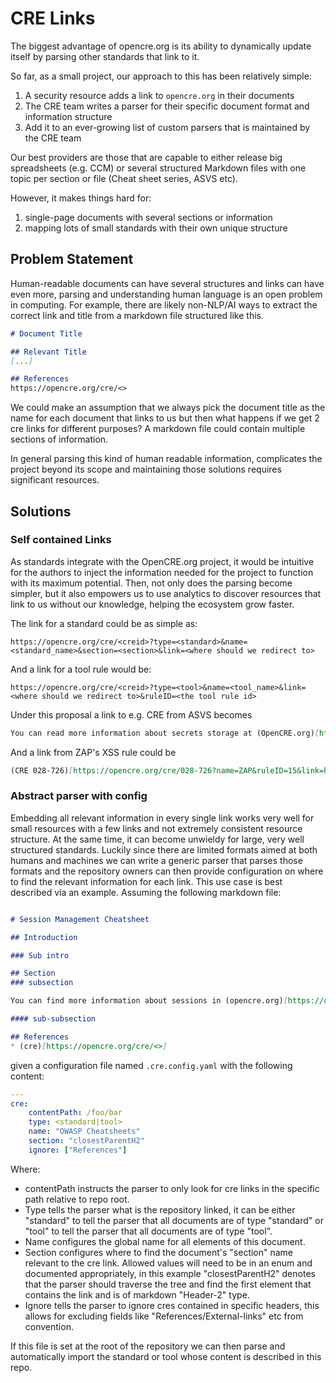 # CRE Links

The biggest advantage of opencre.org is its ability to dynamically update itself by parsing other standards that link to it.

So far, as a small project, our approach to this has been relatively simple:

1. A security resource adds a link to `opencre.org` in their documents
2. The CRE team writes a parser for their specific document format and information structure
3. Add it to an ever-growing list of custom parsers that is maintained by the CRE team

Our best providers are those that are capable to either release big spreadsheets (e.g. CCM) or several structured Markdown files with one topic per section or file (Cheat sheet series, ASVS etc).

However, it makes things hard for:

1. single-page documents with several sections or information
2. mapping lots of small standards with their own unique structure

## Problem Statement

Human-readable documents can have several structures and links can have even more, parsing and understanding human language is an open problem in computing.
For example, there are likely non-NLP/AI ways to extract the correct link and title from a markdown file structured like this.

``` Markdown
# Document Title

## Relevant Title
[...]

## References
https://opencre.org/cre/<>

```

We could make an assumption that we always pick the document title as the name for each document that links to us but then what happens if we get 2 cre links for different purposes? A markdown file could contain multiple sections of information.

In general parsing this kind of human readable information, complicates the project beyond its scope and maintaining those solutions requires significant resources.

## Solutions

### Self contained Links

As standards integrate with the OpenCRE.org project, it would be intuitive for the authors to inject the information needed for the project to function with its maximum potential.
Then, not only does the parsing become simpler, but it also empowers us to use analytics to discover resources that link to us without our knowledge, helping the ecosystem grow faster.

The link for a standard could be as simple as:

``` url
https://opencre.org/cre/<creid>?type=<standard>&name=<standard_name>&section=<section>&link=<where should we redirect to>
```

And a link for a tool rule would be:

``` url
https://opencre.org/cre/<creid>?type=<tool>&name=<tool_name>&link=<where should we redirect to>&ruleID=<the tool rule id>
```

Under this proposal a link to e.g. CRE from ASVS becomes

``` markdown
You can read more information about secrets storage at (OpenCRE.org)[https://opencre.org/cre/223-780?name=ASVS&section=1.6.1&link=https://github.com/OWASP/ASVS/blob/v4.0.2/4.0/en/0x10-V1-Architecture.md]
```

And a link from ZAP's XSS rule could be

``` markdown
(CRE 028-726)[https://opencre.org/cre/028-726?name=ZAP&ruleID=15&link=https://github.com/zaproxy/zap-extensions/blob/main/addOns/ascanrules/src/main/java/org/zaproxy/zap/extension/ascanrules/PersistentXssScanRule.java]
````

### Abstract parser with config

Embedding all relevant information in every single link works very well for small resources with a few links and not extremely consistent resource structure. At the same time, it can become unwieldy for large, very well structured standards.
Luckily since there are limited formats aimed at both humans and machines we can write a generic parser that parses those formats and the repository owners can then provide configuration on where to find the relevant information for each link.
This use case is best described via an example.
Assuming the following markdown file:

``` markdown

# Session Management Cheatsheet

## Introduction

### Sub intro

## Section
### subsection

You can find more information about sessions in (opencre.org)[https://opencre.org/cre/<>]

#### sub-subsection

## References
* (cre)[https://opencre.org/cre/<>]

```

given a configuration file named `.cre.config.yaml` with the following content:

``` yaml
---
cre:
    contentPath: /foo/bar
    type: <standard|tool>
    name: "OWASP Cheatsheets"
    section: "closestParentH2"
    ignore: ["References"]
```

Where:

* contentPath instructs the parser to only look for cre links in the specific path relative to repo root.
* Type tells the parser what is the repository linked, it can be either "standard" to tell the parser that all documents are of type "standard" or "tool" to tell the parser that all documents are of type "tool".
* Name configures the global name for all elements of this document.
* Section configures where to find the document's "section" name relevant to the cre link. Allowed values will need to be in an enum and documented appropriately, in this example "closestParentH2" denotes that the parser should traverse the tree and find the first element that contains the link and is of markdown "Header-2" type.
* Ignore tells the parser to ignore cres contained in specific headers, this allows for excluding fields like "References/External-links" etc from convention.

If this file is set at the root of the repository we can then parse and automatically import the standard or tool whose content is described in this repo.
